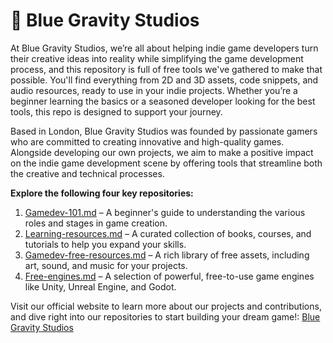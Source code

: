 # 🔷 Blue Gravity Studios
At Blue Gravity Studios, we’re all about helping indie game developers turn their creative ideas into reality while simplifying the game development process, and this repository is full of free tools we've gathered to make that possible. You'll find everything from 2D and 3D assets, code snippets, and audio resources, ready to use in your indie projects. Whether you’re a beginner learning the basics or a seasoned developer looking for the best tools, this repo is designed to support your journey.  

Based in London, Blue Gravity Studios was founded by passionate gamers who are committed to creating innovative and high-quality games. Alongside developing our own projects, we aim to make a positive impact on the indie game development scene by offering tools that streamline both the creative and technical processes.  

**Explore the following four key repositories:**  
1. [Gamedev-101.md](https://github.com/bluegravitystudios/bgs-gamedev-repo/blob/main/gamedev-101.md) – A beginner's guide to understanding the various roles and stages in game creation.  
2. [Learning-resources.md](https://github.com/bluegravitystudios/gameassets/blob/main/learning-resources.md) – A curated collection of books, courses, and tutorials to help you expand your skills.  
3. [Gamedev-free-resources.md](https://github.com/bluegravitystudios/gameassets/blob/main/free-assets.md) – A rich library of free assets, including art, sound, and music for your projects.  
4. [Free-engines.md](https://github.com/bluegravitystudios/gameassets/blob/main/free-engines.md) – A selection of powerful, free-to-use game engines like Unity, Unreal Engine, and Godot.  

Visit our official website to learn more about our projects and contributions, and dive right into our repositories to start building your dream game!: [Blue Gravity Studios](https://gravity.blue/)  



